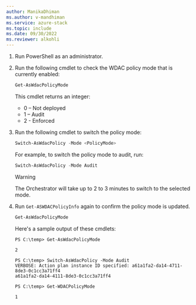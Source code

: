 ```yaml
---
author: ManikaDhiman
ms.author: v-mandhiman
ms.service: azure-stack
ms.topic: include
ms.date: 09/30/2022
ms.reviewer: alkohli
---
```


1. Run PowerShell as an administrator.

1. Run the following cmdlet to check the WDAC policy mode that is currently enabled:

   ```powershell
   Get-AsWdacPolicyMode
   ```
   This cmdlet returns an integer:
	
   - 0 – Not deployed
   - 1 – Audit
   - 2 - Enforced

1. Run the following cmdlet to switch the policy mode:

   ```powershell
   Switch-AsWdacPolicy -Mode <PolicyMode>
   ```
   
   For example, to switch the policy mode to audit, run:

   ```powershell
   Switch-AsWdacPolicy -Mode Audit
   ```

   > [!WARNING]
   > The Orchestrator will take up to 2 to 3 minutes to switch to the selected mode.

1. Run `Get-ASWDACPolicyInfo` again to confirm the policy mode is updated.

   ```powershell
   Get-AsWdacPolicyMode
   ```

   Here's a sample output of these cmdlets:

   ```azurepowershell
   PS C:\temp> Get-AsWdacPolicyMode

   2

   PS C:\temp> Switch-AsWdacPolicy -Mode Audit
   VERBOSE: Action plan instance ID specified: a61a1fa2-da14-4711-8de3-0c1cc3a71ff4
   a61a1fa2-da14-4111-8de3-0c1cc3a71ff4

   PS C:\temp> Get-WDACPolicyMode

   1
   ```
